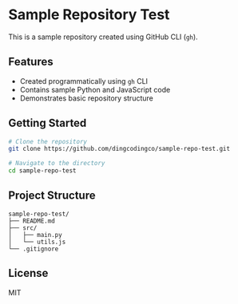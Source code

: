 # Sample Repository Test

This is a sample repository created using GitHub CLI (`gh`).

## Features

- Created programmatically using `gh` CLI
- Contains sample Python and JavaScript code
- Demonstrates basic repository structure

## Getting Started

```bash
# Clone the repository
git clone https://github.com/dingcodingco/sample-repo-test.git

# Navigate to the directory
cd sample-repo-test
```

## Project Structure

```
sample-repo-test/
├── README.md
├── src/
│   ├── main.py
│   └── utils.js
└── .gitignore
```

## License

MIT